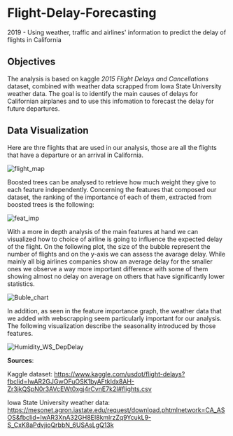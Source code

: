 # Flight-Delay-Forecasting
2019 - Using weather, traffic and airlines' information to predict the delay of flights in California

## Objectives

The analysis is based on kaggle *2015 Flight Delays and Cancellations* dataset, combined with weather data scrapped from Iowa State University weather data. The goal is to identify the main causes of delays for Californian airplanes and to use this infomation to forecast the delay for future departures. 

## Data Visualization

Here are thre flights that are used in our analysis, those are all the flights that have a departure or an arrival in California.

![flight_map](https://user-images.githubusercontent.com/38164557/57184669-a3ce2000-6e73-11e9-8b31-eb4002be99f3.PNG)

Boosted trees can be analysed to retrieve how much weight they give to each feature independently. Concerning the features that composed our dataset, the ranking of the importance of each of them, extracted from boosted trees is the following: 

![feat_imp](https://user-images.githubusercontent.com/38164557/57184721-6b7b1180-6e74-11e9-8236-107c1891c93e.PNG)

With a more in depth analysis of the main features at hand we can visualized how to choice of airline is going to influence the expected delay of the flight. On the following plot, the size of the bubble represent the number of flights and on the y-axis we can assess the avarage delay. While mainly all big airlines companies show an average delay for the smaller ones we observe a way more important difference with some of them showing almost no delay on average on others that have significantly lower statistics.

![Buble_chart](https://user-images.githubusercontent.com/38164557/57184710-41295400-6e74-11e9-8288-6addd9ba9ec6.PNG)

In addition, as seen in the feature importance graph, the weather data that we added with webscrapping seem particularly important for our analysis. The following visualization describe the seasonality introduced by those features.

![Humidity_WS_DepDelay](https://user-images.githubusercontent.com/38164557/57184702-1f2fd180-6e74-11e9-804f-fda9221071b8.jpg)




**Sources**:

Kaggle dataset: https://www.kaggle.com/usdot/flight-delays?fbclid=IwAR2GJGwOFuOSK1byAFtkIdx8AH-Zr3jkQSpN0r3AVcEWt0xgj4rCvnE7k2I#flights.csv

Iowa State University weather data: https://mesonet.agron.iastate.edu/request/download.phtmlnetwork=CA_ASOS&fbclid=IwAR3XnA32GH8EI8kmlrzZq9YcukL9-S_CxK8aPdvjioQrbbN_6USAsLgQ13k
